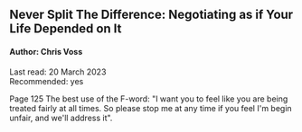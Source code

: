 ## Never Split The Difference: Negotiating as if Your Life Depended on It

#### Author: Chris Voss

Last read: 20 March 2023  
Recommended: yes  

Page 125 
The best use of the F-word: "I want you to feel like you are being treated fairly at all times. So please stop me at any time if you feel I'm begin unfair, and we'll address it". 
